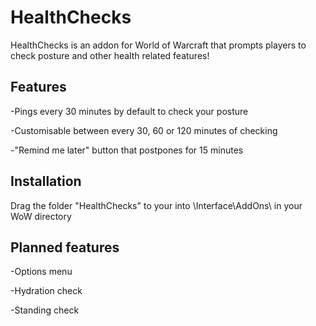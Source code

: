 # HealthChecks
HealthChecks is an addon for World of Warcraft that prompts players to check posture and other health related features!

## Features
-Pings every 30 minutes by default to check your posture

-Customisable between every 30, 60 or 120 minutes of checking

-"Remind me later" button that postpones for 15 minutes

## Installation
Drag the folder "HealthChecks" to your into \Interface\AddOns\ in your WoW directory

## Planned features
-Options menu

-Hydration check

-Standing check
